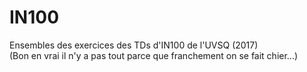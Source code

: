 # IN100

Ensembles des exercices des TDs d'IN100 de l'UVSQ (2017)  
(Bon en vrai il n'y a pas tout parce que franchement on se fait chier...)
